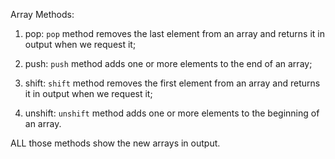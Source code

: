 Array Methods:

1. pop: `pop` method removes the last element from an array and returns it in output when we
request it;

2. push: `push` method adds one or more elements to the end of an array;

3. shift: `shift` method removes the first element from an array and returns it in output
when we request it;

4. unshift: `unshift` method adds one or more elements to the beginning of an array.

ALL those methods show the new arrays in output.
